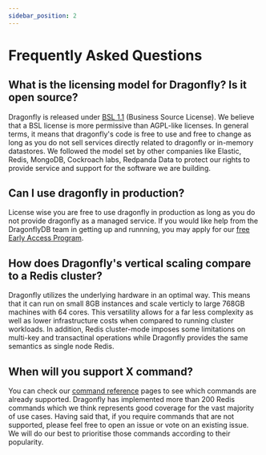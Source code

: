 ```yaml
---
sidebar_position: 2
---
```


# Frequently Asked Questions

## What is the licensing model for Dragonfly? Is it open source?

Dragonfly is released under [BSL 1.1](https://github.com/dragonflydb/dragonfly/blob/main/LICENSE.md) (Business Source License). We believe that a BSL license is more permissive than AGPL-like licenses. In general terms, it means that dragonfly's code is free to use and free to change as long as you do not sell services directly related to dragonfly or in-memory datastores.
We followed the model set by other companies like Elastic, Redis, MongoDB, Cockroach labs, Redpanda Data to protect our rights to provide service and support for the software we are building.

## Can I use dragonfly in production?

License wise you are free to use dragonfly in production as long as you do not provide dragonfly as a managed service. If you would like help from the DragonflyDB team in getting up and runnning, you may apply for our [free Early Access Program](https://dragonflydb.io/early-access).

## How does Dragonfly's vertical scaling compare to a Redis cluster?

Dragonfly utilizes the underlying hardware in an optimal way. This means that it can run on small 8GB instances and scale verticly to large 768GB machines with 64 cores. This versatility allows for a far less complexity as well as lower infrastructure costs when compared to running cluster workloads. In addition, Redis cluster-mode imposes some limitations on multi-key and transactinal operations while Dragonfly provides the same semantics as single node Redis.

## When will you support X command?

You can check our [command reference](../category/command-reference) pages to see which commands are already supported.
Dragonfly has implemented more than 200 Redis commands which we think represents good coverage
for the vast majority of use cases. Having said that, if you require commands that are not supported,
please feel free to open an issue or vote on an existing issue.
We will do our best to prioritise those commands according to their popularity.
